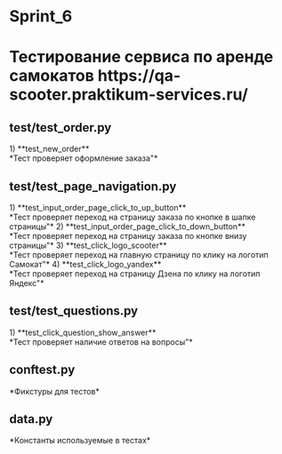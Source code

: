 # Sprint_6

<h1>Тестирование сервиса по аренде самокатов https://qa-scooter.praktikum-services.ru/ </h1>

<h2>test/test_order.py</h2>
1) **test_new_order**<br>
        *Тест проверяет оформление заказа"*

<h2>test/test_page_navigation.py</h2>
1) **test_input_order_page_click_to_up_button**<br>
        *Тест проверяет переход на страницу заказа по кнопке в шапке страницы"*
2) **test_input_order_page_click_to_down_button**<br>
        *Тест проверяет переход на страницу заказа по кнопке внизу страницы"*
3) **test_click_logo_scooter**<br>
        *Тест проверяет переход на главную страницу по клику на логотип Самокат"*
4) **test_click_logo_yandex**<br>
        *Тест проверяет переход на страницу Дзена по клику на логотип Яндекс"*

<h2>test/test_questions.py</h2>
1) **test_click_question_show_answer**<br>
        *Тест проверяет наличие ответов на вопросы"*

<h2>conftest.py</h2>
    *Фикстуры для тестов*

<h2>data.py</h2>
    *Константы используемые в тестах*
